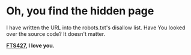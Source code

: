 # Oh, you find the hidden page

I have written the URL into the robots.txt's disallow list. Have You looked over the source code? It doesn't matter.

**[FTS427](https://github.com/FTS427), I love you.**